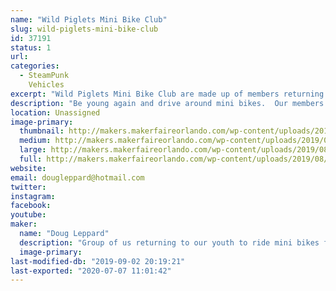 ```yaml
---
name: "Wild Piglets Mini Bike Club"
slug: wild-piglets-mini-bike-club
id: 37191
status: 1
url: 
categories:
  - SteamPunk
    Vehicles
excerpt: "Wild Piglets Mini Bike Club are made up of members returning to their youth to ride for fun mini bikes.  We love entering parades carrying the American flag and having a crazy time.  We have taken our mini bikes and added side cars and built steam punk versions. "
description: "Be young again and drive around mini bikes.  Our members are from 8 to 80+ just enjoying life.  We enter parades and exhibit our craziness, people love us.  All of us have bought mini bikes with the putt putt engine and enhanced them with horns, side cars flags and steam punk version.  Come learn how to be crazy with us, find out how the side cars were made, see the steam punk version and learn how you can join with us and be in a parade."
location: Unassigned
image-primary:
  thumbnail: http://makers.makerfaireorlando.com/wp-content/uploads/2019/08/WP_Full_CMYK-01-150x150.jpg
  medium: http://makers.makerfaireorlando.com/wp-content/uploads/2019/08/WP_Full_CMYK-01-300x125.jpg
  large: http://makers.makerfaireorlando.com/wp-content/uploads/2019/08/WP_Full_CMYK-01-1024x425.jpg
  full: http://makers.makerfaireorlando.com/wp-content/uploads/2019/08/WP_Full_CMYK-01.jpg
website: 
email: dougleppard@hotmail.com
twitter: 
instagram: 
facebook: 
youtube: 
maker:
  name: "Doug Leppard"
  description: "Group of us returning to our youth to ride mini bikes for fun.  Some are engineers, some business people, some from military and all for fun."
  image-primary: 
last-modified-db: "2019-09-02 20:19:21"
last-exported: "2020-07-07 11:01:42"
---
```

